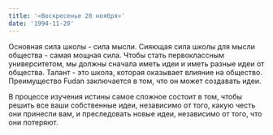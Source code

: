 ```yaml
---
title: '«Воскресенье 20 ноября»'
date: '1994-11-20'
---
```


Основная сила школы - сила мысли. Сияющая сила школы для мысли общества - самая мощная сила. Чтобы стать первоклассным университетом, мы должны сначала иметь идеи и иметь разные идеи от общества. Талант - это школа, которая оказывает влияние на общество. Преимущество Fudan заключается в том, что он может создавать идеи.

В процессе изучения истины самое сложное состоит в том, чтобы решить все ваши собственные идеи, независимо от того, какую честь они принесли вам, и преследовать новые идеи, независимо от того, что они потеряют.

